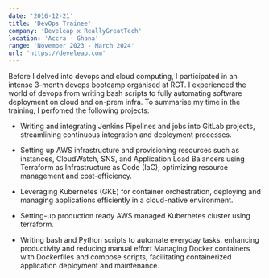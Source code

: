```yaml
---
date: '2016-12-21'
title: 'DevOps Trainee'
company: 'Develeap x ReallyGreatTech'
location: 'Accra - Ghana'
range: 'November 2023 - March 2024'
url: 'https://develeap.com'
---
```


Before I delved into devops and cloud computing, I participated in an intense 3-month devops bootcamp organised at RGT. I experienced the world of devops from writing bash scripts to fully automating software deployment on cloud and on-prem infra.
To summarise my time in the training, I perfomed the following projects:

- Writing and integrating Jenkins Pipelines and jobs into GitLab projects, streamlining continuous integration and deployment processes.

- Setting up AWS infrastructure and provisioning resources such as instances, CloudWatch, SNS, and Application Load Balancers using Terraform as Infrastructure as Code (IaC), optimizing resource management and cost-efficiency.

- Leveraging Kubernetes (GKE) for container orchestration, deploying and managing applications efficiently in a cloud-native environment.

- Setting-up production ready AWS managed Kubernetes cluster using terraform.

- Writing bash and Python scripts to automate everyday tasks, enhancing productivity and reducing manual effort Managing Docker containers with Dockerfiles and compose scripts, facilitating containerized application deployment and maintenance.
